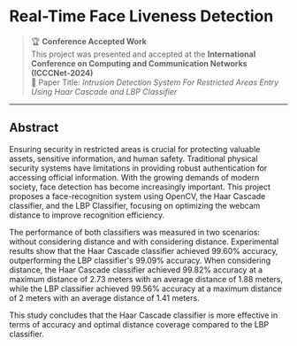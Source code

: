 # Real-Time Face Liveness Detection

> 🏆 **Conference Accepted Work**  
> This project was presented and accepted at the **International Conference on Computing and Communication Networks (ICCCNet-2024)**  
> 📄 Paper Title: *Intrusion Detection System For Restricted Areas Entry Using Haar Cascade and LBP Classifier*

---

## Abstract
Ensuring security in restricted areas is crucial for protecting valuable assets, sensitive information, and human safety. Traditional physical security systems have limitations in providing robust authentication for accessing official information. With the growing demands of modern society, face detection has become increasingly important. This project proposes a face-recognition system using OpenCV, the Haar Cascade classifier, and the LBP Classifier, focusing on optimizing the webcam distance to improve recognition efficiency.

The performance of both classifiers was measured in two scenarios: without considering distance and with considering distance. Experimental results show that the Haar Cascade classifier achieved 99.60% accuracy, outperforming the LBP classifier's 99.09% accuracy. When considering distance, the Haar Cascade classifier achieved 99.82% accuracy at a maximum distance of 2.73 meters with an average distance of 1.88 meters, while the LBP classifier achieved 99.56% accuracy at a maximum distance of 2 meters with an average distance of 1.41 meters.

This study concludes that the Haar Cascade classifier is more effective in terms of accuracy and optimal distance coverage compared to the LBP classifier.
